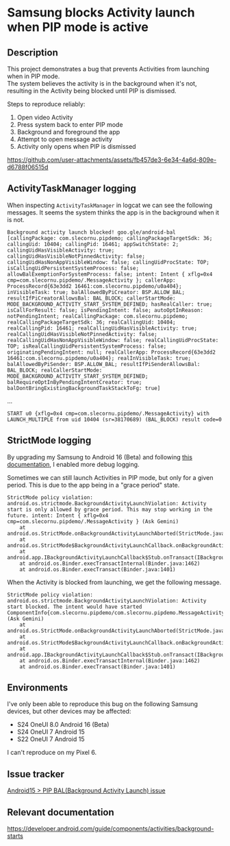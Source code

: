 # Samsung blocks Activity launch when PIP mode is active

## Description
This project demonstrates a bug that prevents Activities from launching when in PIP mode.  
The system believes the activity is in the background when it's not, resulting in the Activity being blocked until PIP is dismissed.

Steps to reproduce reliably:
1. Open video Activity
2. Press system back to enter PIP mode
3. Background and foreground the app
4. Attempt to open message activity 
5. Activity only opens when PIP is dismissed

https://github.com/user-attachments/assets/fb457de3-6e34-4a6d-809e-d6788f06515d

## ActivityTaskManager logging
When inspecting `ActivityTaskManager` in logcat we can see the following messages. It seems the system thinks the app is in the background when it is not.

```
Background activity launch blocked! goo.gle/android-bal [callingPackage: com.slecornu.pipdemo; callingPackageTargetSdk: 36; callingUid: 10404; callingPid: 16461; appSwitchState: 2; callingUidHasVisibleActivity: true; callingUidHasVisibleNotPinnedActivity: false; callingUidHasNonAppVisibleWindow: false; callingUidProcState: TOP; isCallingUidPersistentSystemProcess: false; allowBalExemptionForSystemProcess: false; intent: Intent { xflg=0x4 cmp=com.slecornu.pipdemo/.MessageActivity }; callerApp: ProcessRecord{63e3dd2 16461:com.slecornu.pipdemo/u0a404}; inVisibleTask: true; balAllowedByPiCreator: BSP.ALLOW_BAL; resultIfPiCreatorAllowsBal: BAL_BLOCK; callerStartMode: MODE_BACKGROUND_ACTIVITY_START_SYSTEM_DEFINED; hasRealCaller: true; isCallForResult: false; isPendingIntent: false; autoOptInReason: notPendingIntent; realCallingPackage: com.slecornu.pipdemo; realCallingPackageTargetSdk: 36; realCallingUid: 10404; realCallingPid: 16461; realCallingUidHasVisibleActivity: true; realCallingUidHasVisibleNotPinnedActivity: false; realCallingUidHasNonAppVisibleWindow: false; realCallingUidProcState: TOP; isRealCallingUidPersistentSystemProcess: false; originatingPendingIntent: null; realCallerApp: ProcessRecord{63e3dd2 16461:com.slecornu.pipdemo/u0a404}; realInVisibleTask: true; balAllowedByPiSender: BSP.ALLOW_BAL; resultIfPiSenderAllowsBal: BAL_BLOCK; realCallerStartMode: MODE_BACKGROUND_ACTIVITY_START_SYSTEM_DEFINED; balRequireOptInByPendingIntentCreator: true; balDontBringExistingBackgroundTaskStackToFg: true]
```
...
```
START u0 {xflg=0x4 cmp=com.slecornu.pipdemo/.MessageActivity} with LAUNCH_MULTIPLE from uid 10404 (sr=38170689) (BAL_BLOCK) result code=0
```


## StrictMode logging
By upgrading my Samsung to Android 16 (Beta) and following [this documentation](https://developer.android.com/guide/components/activities/background-starts#strict-mode), I enabled more debug logging.

Sometimes we can still launch Activities in PIP mode, but only for a given period. This is due to the app being in a "grace period" state.
```
StrictMode policy violation: android.os.strictmode.BackgroundActivityLaunchViolation: Activity start is only allowed by grace period. This may stop working in the future. intent: Intent { xflg=0x4 cmp=com.slecornu.pipdemo/.MessageActivity } (Ask Gemini)
    at android.os.StrictMode.onBackgroundActivityLaunchAborted(StrictMode.java:2481)
    at android.os.StrictMode$BackgroundActivityLaunchCallback.onBackgroundActivityLaunchAborted(StrictMode.java:2228)
    at android.app.IBackgroundActivityLaunchCallback$Stub.onTransact(IBackgroundActivityLaunchCallback.java:92)
    at android.os.Binder.execTransactInternal(Binder.java:1462)
    at android.os.Binder.execTransact(Binder.java:1401)
```

When the Activity is blocked from launching, we get the following message.
```
StrictMode policy violation: android.os.strictmode.BackgroundActivityLaunchViolation: Activity start blocked. The intent would have started ComponentInfo{com.slecornu.pipdemo/com.slecornu.pipdemo.MessageActivity} (Ask Gemini)
    at android.os.StrictMode.onBackgroundActivityLaunchAborted(StrictMode.java:2481)
    at android.os.StrictMode$BackgroundActivityLaunchCallback.onBackgroundActivityLaunchAborted(StrictMode.java:2228)
    at android.app.IBackgroundActivityLaunchCallback$Stub.onTransact(IBackgroundActivityLaunchCallback.java:92)
    at android.os.Binder.execTransactInternal(Binder.java:1462)
    at android.os.Binder.execTransact(Binder.java:1401)
```


## Environments
I've only been able to reproduce this bug on the following Samsung devices, but other devices may be affected:
- S24 OneUI 8.0 Android 16 (Beta)
- S24 OneUI 7 Android 15
- S22 OneUI 7 Android 15

I can't reproduce on my Pixel 6.

## Issue tracker
[Android15 > PIP BAL(Background Activity Launch) issue](https://issuetracker.google.com/issues/444980490)

## Relevant documentation
https://developer.android.com/guide/components/activities/background-starts
